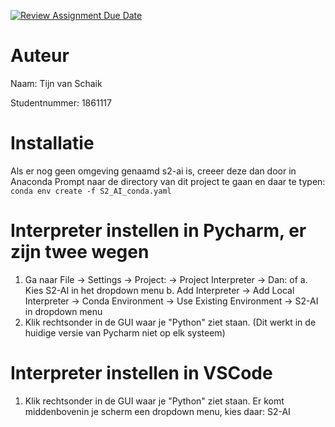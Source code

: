 [![Review Assignment Due Date](https://classroom.github.com/assets/deadline-readme-button-24ddc0f5d75046c5622901739e7c5dd533143b0c8e959d652212380cedb1ea36.svg)](https://classroom.github.com/a/m-wqxvhW)
# Auteur
Naam: Tijn van Schaik

Studentnummer: 1861117

# Installatie
Als er nog geen omgeving genaamd s2-ai is, creeer deze dan door in Anaconda Prompt naar de directory van dit project te 
gaan en daar te typen: ```conda env create -f S2_AI_conda.yaml```

# Interpreter instellen in Pycharm, er zijn twee wegen
1. Ga naar File -> Settings -> Project: <ProjectName> -> Project Interpreter -> Dan: of
  a. Kies S2-AI in het dropdown menu
  b. Add Interpreter -> Add Local Interpreter -> Conda Environment -> Use Existing Environment -> S2-AI in dropdown menu
2. Klik rechtsonder in de GUI waar je "Python" ziet staan. (Dit werkt in de huidige versie van Pycharm niet op elk systeem)

# Interpreter instellen in VSCode
1. Klik rechtsonder in de GUI waar je "Python" ziet staan. Er komt middenbovenin je scherm een dropdown menu, kies daar: S2-AI

  

